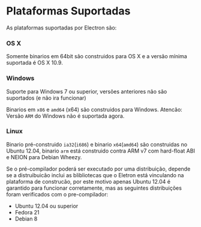 # Plataformas Suportadas

As plataformas suportadas por Electron são:

### OS X

Somente binarios em 64bit são construidos para OS X e a versão mínima suportada é OS X 10.9.

### Windows
Suporte para Windows 7 ou superior, versões anteriores não são suportados (e não ira funcionar) 

 Binarios em `x86` e `amd64` (x64) são construidos para Windows. Atencão: Versão `ARM` do Windows não é suportada agora.

### Linux
Binario pré-construido `ia32`(`i686`) e binario `x64`(`amd64`) são construidas no Ubuntu 12.04, binario `arm` está construido contra ARM v7 com hard-float ABI e NEION para Debian Wheezy.

Se o pré-compilador poderá ser executado por uma distribuição, depende se a distruibuicão inclui as blibliotecas que o Eletron está vinculando na plataforma de construcão, por este motivo apenas Ubuntu 12.04 é garantido para funcionar corretamente, mas as seguintes distribuições foram verificados com o pre-compilador:


* Ubuntu 12.04 ou superior
* Fedora 21
* Debian 8
